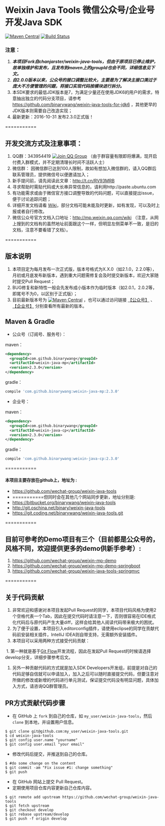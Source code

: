 Weixin Java Tools 微信公众号/企业号开发Java SDK
=====================================
[![Maven Central](https://maven-badges.herokuapp.com/maven-central/com.github.binarywang/weixin-java-parent/badge.svg)](https://maven-badges.herokuapp.com/maven-central/com.github.binarywang/weixin-java-parent)
[![Build Status](https://travis-ci.org/wechat-group/weixin-java-tools.svg?branch=develop)](https://travis-ci.org/wechat-group/weixin-java-tools)

### 注意：
1. ***本项目Fork自chanjarster/weixin-java-tools，但由于原项目已停止维护，故单独维护和发布，且发布到maven上的groupId也会不同，详细信息见下文。***
1. ***自2.0.0版本以来，公众号的接口调整比较大，主要是为了解决主接口类过于庞大不方便管理的问题，将接口实现代码按模块进行拆分。***
1. 本SDK要求的最低JDK版本是7，为满足少量还在使用JDK6的用户的需求，特意抽出独立的代码分支项目，请参考 https://github.com/binarywang/weixin-java-tools-for-jdk6 ，其他更早的JDK版本则需要自己改造实现；
1. 最新更新：2016-10-31 发布2.3.0正式版！

===========

## 开发交流方式及注意事项：
1. QQ群：343954419 [![Join QQ Group](http://pub.idqqimg.com/wpa/images/group.png)](http://jq.qq.com/?_wv=1027&k=40lRskK) （由于群容量有限即将爆满，现开启付费入群模式，并不定期清理长时间不活跃人士）
1. 微信群： 因微信群已达到100人限制，故如有想加入微信群的，请入QQ群后联系管理员，提供微信号以便邀请加入；
1. 新手提问前，请先阅读此文章：http://t.cn/RV93MRB
1. 寻求帮助时需贴代码或大长串异常信息的，请利用http://paste.ubuntu.com
1. 有功能需求或由于微信官方接口调整导致的代码问题，可以直接提出issue，便于讨论追踪问题；
1. 详细开发文档请看 [Wiki](https://github.com/wechat-group/weixin-java-tools/wiki)，部分文档可能未能及时更新，如有发现，可以及时上报或者自行修改。
1. 微信公众号官方文档入口地址：http://mp.weixin.qq.com/wiki （注意，从网上搜到的文档有的虽然地址前面跟这个一样，但明显左侧菜单不一致，是旧的文档，注意不要看错了文档）。

===========

## 版本说明
1. 本项目定为每月发布一次正式版，版本号格式为X.X.0（如2.1.0，2.2.0等），月初或月底发布新版本，遇到重大问题需修复会及时提交新版本，欢迎大家随时提交Pull Request；
1. BUG修复和新特性一般会先发布成小版本作为临时版本（如2.0.1，2.0.2等，即尾号不为0，以区别于正式版）；
1. 目前最新版本号为 [![Maven Central](https://maven-badges.herokuapp.com/maven-central/com.github.binarywang/weixin-java-parent/badge.svg)](https://maven-badges.herokuapp.com/maven-central/com.github.binarywang/weixin-java-parent) ，也可以通过访问链接 [【公众号】](http://search.maven.org/#search%7Cgav%7C1%7Cg%3A%22com.github.binarywang%22%20AND%20a%3A%22weixin-java-mp%22) 、[【企业号】](http://search.maven.org/#search%7Cgav%7C1%7Cg%3A%22com.github.binarywang%22%20AND%20a%3A%22weixin-java-cp%22)
分别查看所有最新的版本。 

## Maven & Gradle

* 公众号（订阅号、服务号）：

maven：
```xml
<dependency>
  <groupId>com.github.binarywang</groupId>
  <artifactId>weixin-java-mp</artifactId>
  <version>2.3.0</version>
</dependency>
```
gradle：
```groovy
compile 'com.github.binarywang:weixin-java-mp:2.3.0'
```

* 企业号：

maven：
```xml
<dependency>
  <groupId>com.github.binarywang</groupId>
  <artifactId>weixin-java-cp</artifactId>
  <version>2.3.0</version>
</dependency>
```
gradle：
```groovy
compile 'com.github.binarywang:weixin-java-cp:2.3.0'
```

===========

#### 本项目主要存放在github上，地址为 :
* https://github.com/wechat-group/weixin-java-tools
* ===========但同时会在其他几个网站同步更新，地址分别是:
* https://bitbucket.org/binarywang/weixin-java-tools
* http://git.oschina.net/binary/weixin-java-tools
* https://git.coding.net/binarywang/weixin-java-tools.git

===========
## 目前可参考的Demo项目有三个（目前都是公众号的，风格不同，欢迎提供更多的demo供新手参考）:
1. https://github.com/wechat-group/weixin-mp-demo
1. https://github.com/wechat-group/weixin-mp-demo-springboot
1. https://github.com/wechat-group/weixin-java-tools-springmvc

===========
## 关于代码贡献
1. 非常欢迎和感谢对本项目发起Pull Request的同学，本项目代码风格为使用2个空格代表一个Tab，因此在提交代码时请注意一下，否则很容易在IDE格式化代码后与原代码产生大量diff，这样会给其他人阅读代码带来极大的困扰。
1. 为了便于设置，本项目引入editorconfig插件，请使用eclipse的同学在贡献代码前安装相关插件，IntelliJ IDEA则自带支持，无需额外安装插件。
1. 本项目可以采用两种方式接受代码贡献：

  1. 第一种就是基于[Git Flow](https://www.atlassian.com/git/tutorials/comparing-workflows/gitflow-workflow)开发流程，因此在发起Pull Request的时候请选择develop分支，详细步骤参考后文。
  1. 另外一种贡献代码的方式就是加入SDK Developers开发组，前提是对自己的代码足够自信就可以申请加入，加入之后可以随时直接提交代码，但要注意对所做的修改或新增的代码进行单元测试，保证提交代码没有明显问题，具体加入方式，请咨询QQ群管理员。

## PR方式贡献代码步骤
* 在 GitHub 上 `fork` 到自己的仓库，如 `my_user/weixin-java-tools`，然后 `clone` 到本地，并设置用户信息。
```
$ git clone git@github.com:my_user/weixin-java-tools.git
$ cd weixin-java-tools
$ git config user.name "yourname"
$ git config user.email "your email"
```
* 修改代码后提交，并推送到自己的仓库。
```
$ #do some change on the content
$ git commit -am "Fix issue #1: change something"
$ git push
```
* 在 GitHub 网站上提交 Pull Request。
* 定期使用项目仓库内容更新自己仓库内容。
```
$ git remote add upstream https://github.com/wechat-group/weixin-java-tools
$ git fetch upstream
$ git checkout develop
$ git rebase upstream/develop
$ git push -f origin develop
```
